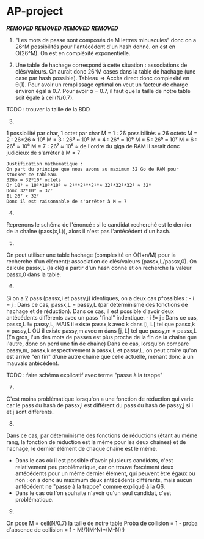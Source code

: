 # AP-project
***REMOVED*** ***REMOVED***
***REMOVED*** ***REMOVED***

1. "Les mots de passe sont composés de M lettres minuscules" donc on a 26^M possibilités pour l'antécédent d'un hash donné.
on est en O(26^M). On est en compléxité exponentielle.

2. Une table de hachage correspond à cette situation : associations de clés/valeurs. On aurait donc 26^M cases dans la table de hachage (une case par hash possible). Tableau => Accès direct donc complexité en θ(1). Pour avoir un remplissage optimal on veut un facteur de charge environ égal à 0.7. Pour avoir α = 0.7, il faut que la taille de notre table soit égale à ceil(N/0.7).

TODO : trouver la taille de la BDD

3. 
1 possibilité par char, 1 octet par char
M = 1 : 26 possibilités = 26 octets
M = 2 : 26*26 ≈ 10²
M = 3 : 26³ ≈ 10⁵
M = 4 : 26⁴ ≈ 10⁶
M = 5 : 26⁵ ≈ 10⁷
M = 6 : 26⁶ ≈ 10⁸ 
M = 7 : 26⁷ ≈ 10⁹ ≈ de l'ordre du giga de RAM
Il serait donc judicieux de s'arrêter à M = 7
```
Justification mathématique : 
On part du principe que nous avons au maximum 32 Go de RAM pour stocker ce tableau.
32Go = 32*10⁹ octets
Or 10⁹ = 10³*10³*10³ ≈ 2¹⁰*2¹⁰*2¹⁰≈ 32²*32²*32² ≈ 32⁶
Donc 32*10⁹ ≈ 32⁷ 
Et 26⁷ < 32⁷
Donc il est raisonnable de s'arrêter à M = 7
``` 
4. 
Reprenons le schéma de l'énoncé : si le candidat recherché est le dernier de la chaîne (pass(x,L)), alors il n'est pas l'antécédent d'un hash.

5. 
On peut utiliser une table hachage (complexité en O(1+n/M) pour la recherche d'un élément): association de clés/valeurs (passx,L/passx,0). On calcule passx,L (la clé) à partir d'un hash donné et on recherche la valeur passx,0 dans la table.

6. 
Si on a 2 pass (passx,i et passy,j) identiques, on a deux cas p^ossibles :
    - i = j : Dans ce cas, passx,L = passy,L (par déterminisme des fonctions de hachage et de réduction).
        Dans ce cas, il est possible d'avoir deux antécédents différents avec un pass "final" indentique.
    - i != j : Dans ce cas, passx,L != passy,L, MAIS il existe passx,k avec k dans [i, L[ tel que passx,k = passy,L OU il existe passy,m avec m dans [j, L[ tel que passy,m = passx,L (En gros, l'un des mots de passes est plus proche de la fin de la chaine que l'autre, donc on perd une fin de chaine)
        Dans ce cas, lorsqu'on compare passy,m, passx,k respectivement à passx,L et passy,L, on peut croire qu'on est arrivé "en fin" d'une autre chaine que celle actuelle, menant donc à un mauvais antécédent.

TODO : faire schéma explicatif avec terme "passe à la trappe"

7. 
C'est moins problématique lorsqu'on a une fonction de réduction qui varie car le pass du hash de passx,i est différent du pass du hash de passy,j si i et j sont différents. 

8. 
Dans ce cas, par déterminisme des fonctions de réductions (étant au même rang, la fonction de réduction est la même pour les deux chaines) et de hachage, le dernier élément de chaque chaîne est le même.
- Dans le cas où il est possible d'avoir plusieurs candidats, c'est relativement peu problématique, car on trouve forcément deux antécédents pour un même dernier élément, qui peuvent être égaux ou non : on a donc au maximum deux antécédents différents, mais aucun antécédent ne "passe à la trappe" comme expliqué à la Q6.
- Dans le cas où l'on souhaite n'avoir qu'un seul candidat, c'est problématique.

9. 
On pose M = ceil(N/0.7) la taille de notre table
Proba de collision = 1 - proba d'absence de collision = 1 - M!/((M^N)*(M-N)!)